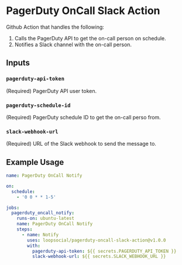 # PagerDuty OnCall Slack Action

Github Action that handles the following:

1. Calls the PagerDuty API to get the on-call person on schedule.
2. Notifies a Slack channel with the on-call person.

## Inputs

### `pagerduty-api-token`

(Required) PagerDuty API user token.

### `pagerduty-schedule-id`

(Required) PagerDuty schedule ID to get the on-call perso from.

### `slack-webhook-url`

(Required) URL of the Slack webhook to send the message to.

## Example Usage

```yaml
name: PagerDuty OnCall Notify

on:
  schedule:
    - '0 0 * * 1-5'

jobs:
  pagerduty_oncall_notify:
    runs-on: ubuntu-latest
    name: PagerDuty OnCall Notify
    steps:
      - name: Notify
        uses: loopsocial/pagerduty-oncall-slack-action@v1.0.0
        with:
          pagerduty-api-token: ${{ secrets.PAGERDUTY_API_TOKEN }}
          slack-webhook-url: ${{ secrets.SLACK_WEBHOOK_URL }}
```
